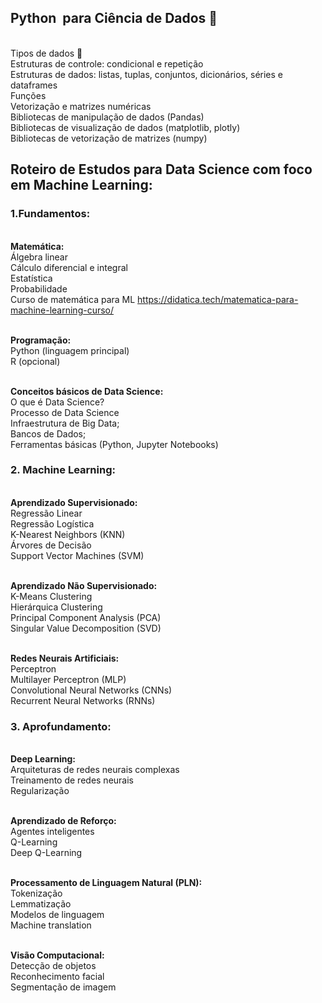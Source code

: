  ## Python  para Ciência de Dados 🐍 
<br/>Tipos de dados 🎲
<br/>Estruturas de controle: condicional e repetição
<br/>Estruturas de dados: listas, tuplas, conjuntos, dicionários, séries e dataframes 
<br/>Funções 
<br/>Vetorização e matrizes numéricas
<br/>Bibliotecas de manipulação de dados (Pandas)
<br/>Bibliotecas de visualização de dados (matplotlib, plotly)
<br/>Bibliotecas de vetorização de matrizes (numpy) 

## Roteiro de Estudos para Data Science com foco em Machine Learning:

### 1.Fundamentos:

<br/><strong>Matemática:</strong>
<br/>Álgebra linear
<br/>Cálculo diferencial e integral
<br/>Estatística
<br/>Probabilidade
<br/> Curso de matemática para ML https://didatica.tech/matematica-para-machine-learning-curso/

<br/><strong>Programação:</strong>
<br/>Python (linguagem principal)
<br/>R (opcional)

<br/><strong>Conceitos básicos de Data Science:</strong>
<br/>O que é Data Science?
<br/>Processo de Data Science
<br/>Infraestrutura de Big Data;
<br/>Bancos de Dados;
<br/>Ferramentas básicas (Python, Jupyter Notebooks)


### 2. Machine Learning:

<br/><strong>Aprendizado Supervisionado:</strong>
<br/>Regressão Linear
<br/>Regressão Logística
<br/>K-Nearest Neighbors (KNN)
<br/>Árvores de Decisão
<br/>Support Vector Machines (SVM)

<br/><strong>Aprendizado Não Supervisionado:</strong>
<br/>K-Means Clustering
<br/>Hierárquica Clustering
<br/>Principal Component Analysis (PCA)
<br/>Singular Value Decomposition (SVD)

<br/><strong>Redes Neurais Artificiais:</strong>
<br/>Perceptron
<br/>Multilayer Perceptron (MLP)
<br/>Convolutional Neural Networks (CNNs)
<br/>Recurrent Neural Networks (RNNs)

### 3. Aprofundamento:

<br/><strong>Deep Learning:</strong>
<br/>Arquiteturas de redes neurais complexas
<br/>Treinamento de redes neurais
<br/>Regularização

<br/><strong>Aprendizado de Reforço:</strong>
<br/>Agentes inteligentes
<br/>Q-Learning
<br/>Deep Q-Learning

<br/><strong>Processamento de Linguagem Natural (PLN):</strong>
<br/>Tokenização
<br/>Lemmatização
<br/>Modelos de linguagem
<br/>Machine translation

<br/><strong>Visão Computacional:</strong>
<br/>Detecção de objetos
<br/>Reconhecimento facial
<br/>Segmentação de imagem

